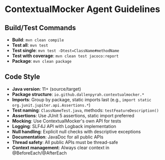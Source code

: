 # ContextualMocker Agent Guidelines

## Build/Test Commands
- **Build**: `mvn clean compile`
- **Test all**: `mvn test`
- **Test single**: `mvn test -Dtest=ClassName#methodName`
- **Test with coverage**: `mvn clean test jacoco:report`
- **Package**: `mvn clean package`

## Code Style
- **Java version**: 11+ (source/target)
- **Package structure**: `io.github.dallenpyrah.contextualmocker.*`
- **Imports**: Group by package, static imports last (e.g., `import static org.junit.jupiter.api.Assertions.*`)
- **Test naming**: `ClassNameTest.java`, methods: `testFeatureDescription()`
- **Assertions**: Use JUnit 5 assertions, static import preferred
- **Mocking**: Use ContextualMocker's own API for tests
- **Logging**: SLF4J API with Logback implementation
- **Null handling**: Explicit null checks with descriptive exceptions
- **Documentation**: JavaDoc for all public APIs
- **Thread safety**: All public APIs must be thread-safe
- **Context management**: Always clear context in @BeforeEach/@AfterEach